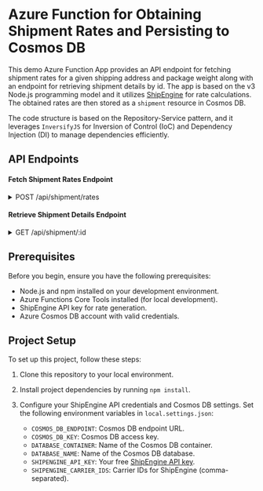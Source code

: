 # Azure Function for Obtaining Shipment Rates and Persisting to Cosmos DB

This demo Azure Function App provides an API endpoint for fetching shipment rates for a given shipping address and package weight along with an endpoint for retrieving shipment details by id. The app is based on the v3 Node.js programming model and it utilizes [ShipEngine](https://www.shipengine.com/) for rate calculations. The obtained rates are then stored as a `shipment` resource in Cosmos DB.

The code structure is based on the Repository-Service pattern, and it leverages `InversifyJS` for Inversion of Control (IoC) and Dependency Injection (DI) to manage dependencies efficiently.

## API Endpoints
#### Fetch Shipment Rates Endpoint
<details>
  <summary>POST /api/shipment/rates</summary>

  ##### Example payload
  ```json
    {
      "shippingAddress": {
        "name": "Muf Mas",
        "phoneNumber": "07800000000",
        "addressLine1": "525 S Winchester Blvd",
        "city": "San Jose",
        "state": "CA",
        "postcode": "95128",
        "country": "US"
      },
      "weight": {
        "value": 1.3,
        "unit": "kilogram"
      }
    }
  ```

  ##### Example Curl Command
  ```bash
    curl -X POST "https://your-azure-function-app-url/api/shipment/rates" \
          -H "Content-Type: application/json" \
          -d '{
            "shippingAddress": {
              "name": "Muf Mas",
              "phoneNumber": "07800000000",
              "addressLine1": "525 S Winchester Blvd",
              "city": "San Jose",
              "state": "CA",
              "postcode": "95128",
              "country": "US"
            },
            "weight": {
              "value": 1.3,
              "unit": "kilogram"
            }
          }'
  ```

  ##### Example Response
  ```json
    {
      "id": "se-148484135",
      "rates": [
        {
          "id": "se-2942502",
          "carrier": "UPS Next Day Air®",
          "carrierCode": "ups",
          "carrierId": "se-132913",
          "confirmationAmount": 0,
          "currency": "usd",
          "deliveryDays": 1,
          "estimatedDeliveryDate": "2023-09-26T12:00:00Z",
          "insuranceAmount": 0,
          "serviceCode": "ups_next_day_air",
          "shipDate": "2023-09-25T00:00:00Z",
          "shipmentAmount": 137.67,
          "trackable": true
        },
        {
          "id": "se-2942503",
          "carrier": "UPS 2nd Day Air®",
          "carrierCode": "ups",
          "carrierId": "se-132913",
          "confirmationAmount": 0,
          "currency": "usd",
          "deliveryDays": 2,
          "estimatedDeliveryDate": "2023-09-27T23:00:00Z",
          "insuranceAmount": 0,
          "serviceCode": "ups_2nd_day_air",
          "shipDate": "2023-09-25T00:00:00Z",
          "shipmentAmount": 59.89,
          "trackable": true
        }
      ],
      "shippingAddress": {
        "name": "Muf Mas",
        "phoneNumber": "07800000000",
        "addressLine1": "525 S Winchester Blvd",
        "city": "San Jose",
        "state": "CA",
        "postcode": "95128",
        "country": "US"
      },
      "weight": {
        "value": 1.3,
        "unit": "kilogram"
      }
    }
  ```
</details> 

#### Retrieve Shipment Details Endpoint
<details>
  <summary>GET /api/shipment/:id</summary>

  ##### Example Curl command
  ```bash
    curl -X GET "https://your-azure-function-app-url/api/shipment/<SHIPMENT_ID>"
  ```

  ##### Example Response
  ```json
    {
      "id": "se-148484135",
      "rates": [
        {
          "id": "se-2942502",
          "carrier": "UPS Next Day Air®",
          "carrierCode": "ups",
          "carrierId": "se-132913",
          "confirmationAmount": 0,
          "currency": "usd",
          "deliveryDays": 1,
          "estimatedDeliveryDate": "2023-09-26T12:00:00Z",
          "insuranceAmount": 0,
          "serviceCode": "ups_next_day_air",
          "shipDate": "2023-09-25T00:00:00Z",
          "shipmentAmount": 137.67,
          "trackable": true
        },
        {
          "id": "se-2942503",
          "carrier": "UPS 2nd Day Air®",
          "carrierCode": "ups",
          "carrierId": "se-132913",
          "confirmationAmount": 0,
          "currency": "usd",
          "deliveryDays": 2,
          "estimatedDeliveryDate": "2023-09-27T23:00:00Z",
          "insuranceAmount": 0,
          "serviceCode": "ups_2nd_day_air",
          "shipDate": "2023-09-25T00:00:00Z",
          "shipmentAmount": 59.89,
          "trackable": true
        }
      ],
      "shippingAddress": {
        "name": "Muf Mas",
        "phoneNumber": "07800000000",
        "addressLine1": "525 S Winchester Blvd",
        "city": "San Jose",
        "state": "CA",
        "postcode": "95128",
        "country": "US"
      },
      "weight": {
        "value": 1.3,
        "unit": "kilogram"
      },
      "_rid": "KqYMAJLeSqACAAAAAAAAAA==",
      "_self": "dbs/KqYMAA==/colls/KqYMAJLeSqA=/docs/KqYMAJLeSqACAAAAAAAAAA==/",
      "_etag": "\"5d05c06b-0000-0700-0000-65119fb90000\"",
      "_attachments": "attachments/",
      "_ts": 1695653817
    }
  ```

</details> 

## Prerequisites

Before you begin, ensure you have the following prerequisites:

- Node.js and npm installed on your development environment.
- Azure Functions Core Tools installed (for local development).
- ShipEngine API key for rate generation.
- Azure Cosmos DB account with valid credentials.

## Project Setup

To set up this project, follow these steps:

1. Clone this repository to your local environment.
2. Install project dependencies by running `npm install`.
3. Configure your ShipEngine API credentials and Cosmos DB settings. Set the following environment variables in `local.settings.json`:

    - `COSMOS_DB_ENDPOINT`: Cosmos DB endpoint URL.
    - `COSMOS_DB_KEY`: Cosmos DB access key.
    - `DATABASE_CONTAINER`: Name of the Cosmos DB container.
    - `DATABASE_NAME`: Name of the Cosmos DB database.
    - `SHIPENGINE_API_KEY`: Your free [ShipEngine API key](https://www.shipengine.com/uk/signup/).
    - `SHIPENGINE_CARRIER_IDS`: Carrier IDs for ShipEngine (comma-separated).

